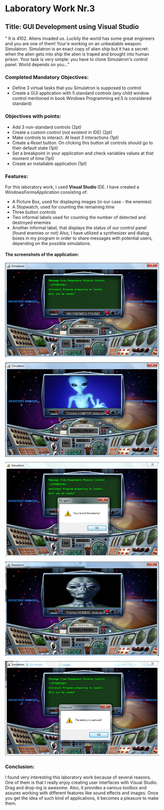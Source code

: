 # Laboratory Work Nr.3

## Title: GUI Development using Visual Studio

" It is 4102. Aliens invaded us. Luckily the world has some great engineers and you are one of them! Your'e working on an unbeatable weapon: Simulatron. Simulatron is an exact copy of alien ship but it has a secret: when the alien gets into ship the alien is traped and brought into human prison. Your task is very simple: you have to clone Simulatron's control panel. World depends on you..."

### Completed Mandatory Objectives:

   - Define 3 virtual tasks that you Simulatron is supposed to control
   - Create a GUI application with 5 standard controls (any child window control mentioned in book Windows Programming ed.5 is considered standard)


### Objectives with points:

   - Add 3 non-standard controls (2pt)   
   - Create a custom control (not existent in IDE) (2pt)
   - Make controls to interact. At least 3 interactions (1pt) 
   - Create a _Reset_ button. On clicking this button all controls should go to their default state (1pt)
   - Set a breakpoint in your application and check variables values at that moment of time (1pt)
   - Create an installable application (1pt)


### Features:

For this laboratory work, I used **Visual Studio** IDE. I have created a _WindowsFormsApplication_ consisting of:
   - A Picture Box, used for displaying images (in our case - the enemies)
   - A Stopwatch, used for counting the remaining time 
   - Three button controls
   - Two informal labels used for counting the number of detected and destroyed enemies
   - Another informal label, that displays the status of our control panel (found enemies or not)
    Also, I have utilized a synthesizer and dialog boxes in my program in order to share messages with potential users, depending on the possible simulations.


#### The screenshots of the application:


   ![main](https://raw.githubusercontent.com/TUM-FAF/FAF-121-Gusan-Gina/master/IDE/Lab2_MIDPS/screenshots/simulatron1.png)

   ![main](https://raw.githubusercontent.com/TUM-FAF/FAF-121-Gusan-Gina/master/IDE/Lab2_MIDPS/screenshots/simulatron2.png)

   ![main](https://raw.githubusercontent.com/TUM-FAF/FAF-121-Gusan-Gina/master/IDE/Lab2_MIDPS/screenshots/simulatron3.png)

   ![main](https://raw.githubusercontent.com/TUM-FAF/FAF-121-Gusan-Gina/master/IDE/Lab2_MIDPS/screenshots/simulatron4.png)

   ![main](https://raw.githubusercontent.com/TUM-FAF/FAF-121-Gusan-Gina/master/IDE/Lab2_MIDPS/screenshots/simulatron5.png)

      
      

### Conclusion:
 
 I found very interesting this laboratory work because of several reasons. One of them is that I really enjoy creating user interfaces with Visual Studio. Drag and drop-ing is awesome. Also, it provides a various toolbox and assures working with different features like sound effects and images. Once you get the idea of such kind of applications, it becomes a pleasure to make them.
